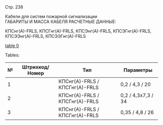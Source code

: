 Стр. 238

Кабели для систем пожарной сигнализации  
ГАБАРИТЫ И МАССА КАБЕЛЯ РАСЧЕТНЫЕ ДАННЫЕ:

КПСнг(А)-FRLS, КПСГнг(А)-FRLS, КПСЭнг(А)-FRLS, КПСЭГнг(А)-FRLS, 
КПСЭЭнг(А)-FRLS, КПСЭЭГнг(А)-FRLS  

[table 0](#b630dd5e-c8ad-43f6-9def-be697c2e89ab)

Tables:

| № | Штрихкод/Номер | Тип | Параметры |
|---|---------------|----|-----------|
| 1 |        | КПСнг(А)-FRLS / КПСГнг(А)-FRLS | 0,2 / 4,3 / 20 |
| 2 |        | КПСнг(А)-FRLS / КПСГнг(А)-FRLS | 0,2 / 4,3x7,3 / 34 |
| 3 |        | КПСнг(А)-FRLS / КПСГнг(А)-FRLS | 0,35 / 4,8 / 26 |